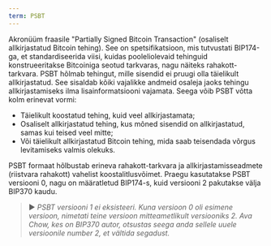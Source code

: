```yaml
---
term: PSBT
---
```


Akronüüm fraasile "Partially Signed Bitcoin Transaction" (osaliselt allkirjastatud Bitcoin tehing). See on spetsifikatsioon, mis tutvustati BIP174-ga, et standardiseerida viisi, kuidas pooleliolevaid tehinguid konstrueeritakse Bitcoiniga seotud tarkvaras, nagu näiteks rahakott-tarkvara. PSBT hõlmab tehingut, mille sisendid ei pruugi olla täielikult allkirjastatud. See sisaldab kõiki vajalikke andmeid osaleja jaoks tehingu allkirjastamiseks ilma lisainformatsiooni vajamata. Seega võib PSBT võtta kolm erinevat vormi:
* Täielikult koostatud tehing, kuid veel allkirjastamata;
* Osaliselt allkirjastatud tehing, kus mõned sisendid on allkirjastatud, samas kui teised veel mitte;
* Või täielikult allkirjastatud Bitcoin tehing, mida saab teisendada võrgus levitamiseks valmis olekuks.

PSBT formaat hõlbustab erineva rahakott-tarkvara ja allkirjastamisseadmete (riistvara rahakott) vahelist koostalitlusvõimet. Praegu kasutatakse PSBT versiooni 0, nagu on määratletud BIP174-s, kuid versiooni 2 pakutakse välja BIP370 kaudu.

> ► *PSBT versiooni 1 ei eksisteeri. Kuna versioon 0 oli esimene versioon, nimetati teine versioon mitteametlikult versiooniks 2. Ava Chow, kes on BIP370 autor, otsustas seega anda sellele uuele versioonile number 2, et vältida segadust.*